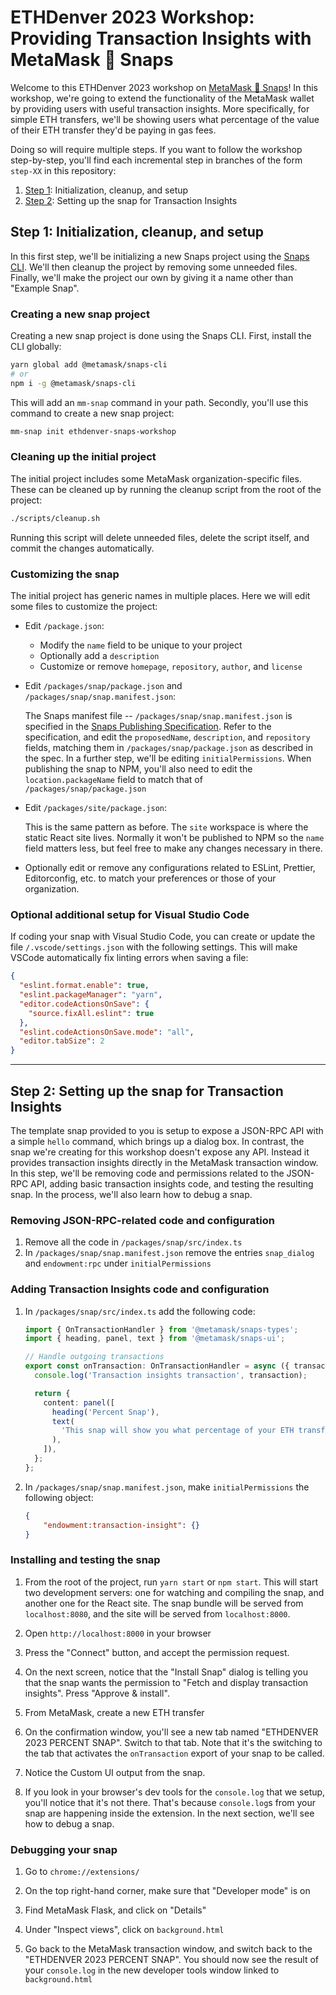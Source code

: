 # ETHDenver 2023 Workshop: Providing Transaction Insights with MetaMask 🦊 Snaps

Welcome to this ETHDenver 2023 workshop on [MetaMask 🦊 Snaps](https://metamask.io/snaps/)! In this workshop, we're going to extend the functionality of the MetaMask wallet by providing users with useful transaction insights. More specifically, for simple ETH transfers, we'll be showing users what percentage of the value of their ETH transfer they'd be paying in gas fees.

Doing so will require multiple steps. If you want to follow the workshop step-by-step, you'll find each incremental step in branches of the form `step-XX` in this repository:

1. [Step 1](/tree/step-01): Initialization,  cleanup, and setup
2. [Step 2](/tree/step-02): Setting up the snap for Transaction Insights

## Step 1: Initialization, cleanup, and setup

In this first step, we'll be initializing a new Snaps project using the [Snaps CLI](https://github.com/MetaMask/snaps-monorepo/tree/main/packages/snaps-cli). We'll then cleanup the project by removing some unneeded files. Finally, we'll make the project our own by giving it a name other than "Example Snap".

### Creating a new snap project

Creating a new snap project is done using the Snaps CLI. First, install the CLI globally:

```sh
yarn global add @metamask/snaps-cli
# or
npm i -g @metamask/snaps-cli
```

This will add an `mm-snap` command in your path. Secondly, you'll use this command to create a new snap project:

```sh
mm-snap init ethdenver-snaps-workshop
```

### Cleaning up the initial project

The initial project includes some MetaMask organization-specific files. These can be cleaned up by running the cleanup script from the root of the project:

```sh
./scripts/cleanup.sh
```

Running this script will delete unneeded files, delete the script itself, and commit the changes automatically.

### Customizing the snap

The initial project has generic names in multiple places. Here we will edit some files to customize the project:

* Edit `/package.json`:

    * Modify the `name` field to be unique to your project
    * Optionally add a `description`
    * Customize or remove `homepage`, `repository`, `author`, and `license`

* Edit `/packages/snap/package.json` and `/packages/snap/snap.manifest.json`:

    The Snaps manifest file -- `/packages/snap/snap.manifest.json` is specified in the [Snaps Publishing Specification](https://github.com/MetaMask/SIPs/blob/main/SIPS/sip-9.md). Refer to the specification, and edit the `proposedName`, `description`, and `repository` fields, matching them in `/packages/snap/package.json` as described in the spec. In a further step, we'll be editing `initialPermissions`. When publishing the snap to NPM, you'll also need to edit the `location.packageName` field to match that of `/packages/snap/package.json`

* Edit `/packages/site/package.json`:

    This is the same pattern as before. The `site` workspace is where the static React site lives. Normally it won't be published to NPM so the `name` field matters less, but feel free to make any changes necessary in there.

* Optionally edit or remove any configurations related to ESLint, Prettier, Editorconfig, etc. to match your preferences or those of your organization.

### Optional additional setup for Visual Studio Code

If coding your snap with Visual Studio Code, you can create or update the file `/.vscode/settings.json` with the following settings. This will make VSCode automatically fix linting errors when saving a file:

```json
{
  "eslint.format.enable": true,
  "eslint.packageManager": "yarn",
  "editor.codeActionsOnSave": {
    "source.fixAll.eslint": true
  },
  "eslint.codeActionsOnSave.mode": "all",
  "editor.tabSize": 2
}
```

---

## Step 2: Setting up the snap for Transaction Insights

The template snap provided to you is setup to expose a JSON-RPC API with a simple `hello` command, which brings up a dialog box. In contrast, the snap we're creating for this workshop doesn't expose any API. Instead it provides transaction insights directly in the MetaMask transaction window. In this step, we'll be removing code and permissions related to the JSON-RPC API, adding basic transaction insights code, and testing the resulting snap. In the process, we'll also learn how to debug a snap.

### Removing JSON-RPC-related code and configuration

1. Remove all the code in `/packages/snap/src/index.ts`
2. In `/packages/snap/snap.manifest.json` remove the entries `snap_dialog` and `endowment:rpc` under `initialPermissions`

### Adding Transaction Insights code and configuration

1. In `/packages/snap/src/index.ts` add the following code:

    ```typescript
    import { OnTransactionHandler } from '@metamask/snaps-types';
    import { heading, panel, text } from '@metamask/snaps-ui';

    // Handle outgoing transactions
    export const onTransaction: OnTransactionHandler = async ({ transaction }) => {
      console.log('Transaction insights transaction', transaction);

      return {
        content: panel([
          heading('Percent Snap'),
          text(
            'This snap will show you what percentage of your ETH transfers are paid in gas fees.',
          ),
        ]),
      };
    };
    ```

2. In `/packages/snap/snap.manifest.json`, make `initialPermissions` the following object:

    ```json
    {
        "endowment:transaction-insight": {}
    }
    ```

### Installing and testing the snap

1. From the root of the project, run `yarn start` or `npm start`. This will start two development servers: one for watching and compiling the snap, and another one for the React site. The snap bundle will be served from `localhost:8080`, and the site will be served from `localhost:8000`.

2. Open `http://localhost:8000` in your browser

3. Press the "Connect" button, and accept the permission request.

4. On the next screen, notice that the "Install Snap" dialog is telling you that the snap wants the permission to "Fetch and display transaction insights". Press "Approve & install".

5. From MetaMask, create a new ETH transfer

6. On the confirmation window, you'll see a new tab named "ETHDENVER 2023 PERCENT SNAP". Switch to that tab. Note that it's the switching to the tab that activates the `onTransaction` export of your snap to be called.

7. Notice the Custom UI output from the snap.

8. If you look in your browser's dev tools for the `console.log` that we setup, you'll notice that it's not there. That's because `console.log`s from your snap are happening inside the extension. In the next section, we'll see how to debug a snap.

### Debugging your snap

1. Go to `chrome://extensions/`

2. On the top right-hand corner, make sure that "Developer mode" is on

3. Find MetaMask Flask, and click on "Details"

4. Under "Inspect views", click on `background.html`

5. Go back to the MetaMask transaction window, and switch back to the "ETHDENVER 2023 PERCENT SNAP". You should now see the result of your `console.log` in the new developer tools window linked to `background.html`